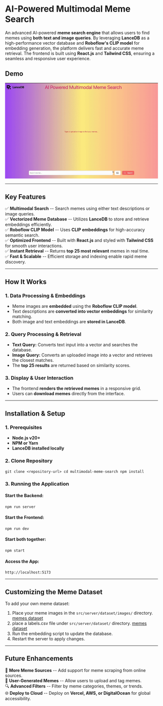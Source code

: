 **AI-Powered Multimodal Meme Search**
=====================================

An advanced AI-powered **meme search engine** that allows users to find memes using **both text and image queries**. By leveraging **LanceDB** as a high-performance vector database and **Roboflow's CLIP model** for embedding generation, the platform delivers fast and accurate meme retrieval. The frontend is built using **React.js** and **Tailwind CSS**, ensuring a seamless and responsive user experience.

**Demo**
--------

![demo](./public/assets/AI-powered-multimodal-meme-search.gif)

* * *


**Key Features**
----------------

✅ **Multimodal Search** -- Search memes using either text descriptions or image queries.\
✅ **Vectorized Meme Database** -- Utilizes **LanceDB** to store and retrieve embeddings efficiently.\
✅ **Roboflow CLIP Model** -- Uses **CLIP embeddings** for high-accuracy semantic search.\
✅ **Optimized Frontend** -- Built with **React.js** and styled with **Tailwind CSS** for smooth user interactions.\
✅ **Instant Retrieval** -- Returns **top 25 most relevant** memes in real time.\
✅ **Fast & Scalable** -- Efficient storage and indexing enable rapid meme discovery.

* * * * *

**How It Works**
----------------

### **1\. Data Processing & Embeddings**

-   Meme images are **embedded** using the **Roboflow CLIP model**.
-   Text descriptions are **converted into vector embeddings** for similarity matching.
-   Both image and text embeddings are **stored in LanceDB**.

### **2\. Query Processing & Retrieval**

-   **Text Query:** Converts text input into a vector and searches the database.
-   **Image Query:** Converts an uploaded image into a vector and retrieves the closest matches.
-   The **top 25 results** are returned based on similarity scores.

### **3\. Display & User Interaction**

-   The frontend **renders the retrieved memes** in a responsive grid.
-   Users can **download memes** directly from the interface.

* * * * *

**Installation & Setup**
------------------------

### **1\. Prerequisites**

-   **Node.js v20+**
-   **NPM or Yarn**
-   **LanceDB installed locally**

### **2\. Clone Repository**

`git clone <repository-url>
cd multimodal-meme-search
npm install`

### **3\. Running the Application**

#### Start the Backend:

`npm run server`

#### Start the Frontend:

`npm run dev`

#### Start both together:
 
 `npm start`


#### Access the App:

`http://localhost:5173`

* * * * *

**Customizing the Meme Dataset**
--------------------------------

To add your own meme dataset:

1.  Place your meme images in the `src/server/dataset/images/` directory. [memes dataset](https://www.kaggle.com/datasets/hammadjavaid/6992-labeled-meme-images-dataset)
2.  place a labels.csv file under  `src/server/dataset/` directory.  [memes dataset](https://www.kaggle.com/datasets/hammadjavaid/6992-labeled-meme-images-dataset)
3.  Run the embedding script to update the database.
4.  Restart the server to apply changes.

* * * * *

**Future Enhancements**
-----------------------

🚀 **More Meme Sources** -- Add support for meme scraping from online sources.\
📸 **User-Generated Memes** -- Allow users to upload and tag memes.\
🔍 **Advanced Filters** -- Filter by meme categories, themes, or trends.\
🌐 **Deploy to Cloud** -- Deploy on **Vercel, AWS, or DigitalOcean** for global accessibility.
